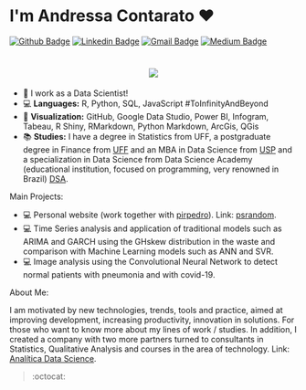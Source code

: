 # I'm Andressa Contarato ❤

[![Github Badge](https://img.shields.io/badge/-Github-000?style=flat-square&logo=Github&logoColor=white&link=https://github.com/contaratoandressa)](https://github.com/contaratoandressa)
[![Linkedin Badge](https://img.shields.io/badge/-LinkedIn-blue?style=flat-square&logo=Linkedin&logoColor=white&link=https://www.linkedin.com/in/andressa-contarato/)](https://www.linkedin.com/in/andressa-contarato/)
[![Gmail Badge](https://img.shields.io/badge/-Gmail-c14438?style=flat-square&logo=Gmail&logoColor=white&link=mailto:andressacontarato@gmail.com)](mailto:andressacontarato@gmail.com)
[![Medium Badge](https://img.shields.io/badge/-Medium-black?style=flat-square&logo=Medium&logoColor=white&link=https://medium.com/@contaratoandressa)](https://medium.com/@contaratoandressa)

<h1 align="center">
  <img src ="https://media.giphy.com/media/9ADoZQgs0tyww/giphy.gif">
</h1>

- 💼 I work as a Data Scientist!
- 💻 **Languages:** R, Python, SQL, JavaScript #ToInfinityAndBeyond
- 🎨 **Visualization:** GitHub, Google Data Studio, Power BI, Infogram, Tabeau, R Shiny, RMarkdown, Python Markdown, ArcGis, QGis
- 📚 **Studies:** I have a degree in Statistics from UFF, a postgraduate degree in Finance from [UFF](http://www.uff.br/) and an MBA in Data Science from [USP](https://www5.usp.br/) and a specialization in Data Science from Data Science Academy (educational institution, focused on programming, very renowned in Brazil) [DSA](https://www.datascienceacademy.com.br/start). 

Main Projects:

- 💻 Personal website (work together with [pirpedro](https://github.com/pirpedro)). Link: [psrandom](https://www.psrandom.com/).
- 💻 Time Series analysis and application of traditional models such as ARIMA and GARCH using the GHskew distribution in the waste and comparison with Machine Learning models such as ANN and SVR.
- 💻 Image analysis using the Convolutional Neural Network to detect normal patients with pneumonia and with covid-19.

About Me:

I am motivated by new technologies, trends, tools and practice, aimed at improving development, increasing productivity, innovation in solutions. For those who want to know more about my lines of work / studies. In addition, I created a company with two more partners turned to consultants in Statistics, Qualitative Analysis and courses in the area of technology. Link: [Analítica Data Science](analiticadatascience.com.br).  

> :octocat:
